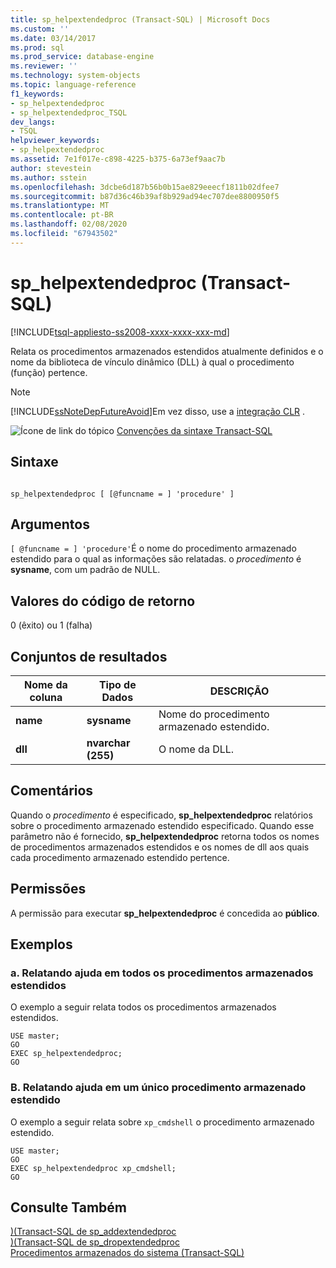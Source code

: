 ```yaml
---
title: sp_helpextendedproc (Transact-SQL) | Microsoft Docs
ms.custom: ''
ms.date: 03/14/2017
ms.prod: sql
ms.prod_service: database-engine
ms.reviewer: ''
ms.technology: system-objects
ms.topic: language-reference
f1_keywords:
- sp_helpextendedproc
- sp_helpextendedproc_TSQL
dev_langs:
- TSQL
helpviewer_keywords:
- sp_helpextendedproc
ms.assetid: 7e1f017e-c898-4225-b375-6a73ef9aac7b
author: stevestein
ms.author: sstein
ms.openlocfilehash: 3dcbe6d187b56b0b15ae829eeecf1811b02dfee7
ms.sourcegitcommit: b87d36c46b39af8b929ad94ec707dee8800950f5
ms.translationtype: MT
ms.contentlocale: pt-BR
ms.lasthandoff: 02/08/2020
ms.locfileid: "67943502"
---
```

# <a name="sp_helpextendedproc-transact-sql"></a>sp_helpextendedproc (Transact-SQL)
[!INCLUDE[tsql-appliesto-ss2008-xxxx-xxxx-xxx-md](../../includes/tsql-appliesto-ss2008-xxxx-xxxx-xxx-md.md)]

  Relata os procedimentos armazenados estendidos atualmente definidos e o nome da biblioteca de vínculo dinâmico (DLL) à qual o procedimento (função) pertence.  
  
> [!NOTE]  
>  [!INCLUDE[ssNoteDepFutureAvoid](../../includes/ssnotedepfutureavoid-md.md)]Em vez disso, use a [integração CLR](../../relational-databases/clr-integration/common-language-runtime-integration-overview.md) .  
  
 ![Ícone de link do tópico](../../database-engine/configure-windows/media/topic-link.gif "Ícone de link do tópico") [Convenções da sintaxe Transact-SQL](../../t-sql/language-elements/transact-sql-syntax-conventions-transact-sql.md)  
  
## <a name="syntax"></a>Sintaxe  
  
```  
  
sp_helpextendedproc [ [@funcname = ] 'procedure' ]  
```  
  
## <a name="arguments"></a>Argumentos  
`[ @funcname = ] 'procedure'`É o nome do procedimento armazenado estendido para o qual as informações são relatadas. o *procedimento* é **sysname**, com um padrão de NULL.  
  
## <a name="return-code-values"></a>Valores do código de retorno  
 0 (êxito) ou 1 (falha)  
  
## <a name="result-sets"></a>Conjuntos de resultados  
  
|Nome da coluna|Tipo de Dados|DESCRIÇÃO|  
|-----------------|---------------|-----------------|  
|**name**|**sysname**|Nome do procedimento armazenado estendido.|  
|**dll**|**nvarchar (255)**|O nome da DLL.|  
  
## <a name="remarks"></a>Comentários  
 Quando o *procedimento* é especificado, **sp_helpextendedproc** relatórios sobre o procedimento armazenado estendido especificado. Quando esse parâmetro não é fornecido, **sp_helpextendedproc** retorna todos os nomes de procedimentos armazenados estendidos e os nomes de dll aos quais cada procedimento armazenado estendido pertence.  
  
## <a name="permissions"></a>Permissões  
 A permissão para executar **sp_helpextendedproc** é concedida ao **público**.  
  
## <a name="examples"></a>Exemplos  
  
### <a name="a-reporting-help-on-all-extended-stored-procedures"></a>a. Relatando ajuda em todos os procedimentos armazenados estendidos  
 O exemplo a seguir relata todos os procedimentos armazenados estendidos.  
  
```  
USE master;  
GO  
EXEC sp_helpextendedproc;  
GO  
```  
  
### <a name="b-reporting-help-on-a-single-extended-stored-procedure"></a>B. Relatando ajuda em um único procedimento armazenado estendido  
 O exemplo a seguir relata sobre `xp_cmdshell` o procedimento armazenado estendido.  
  
```  
USE master;  
GO  
EXEC sp_helpextendedproc xp_cmdshell;  
GO  
```  
  
## <a name="see-also"></a>Consulte Também  
 [&#41;&#40;Transact-SQL de sp_addextendedproc](../../relational-databases/system-stored-procedures/sp-addextendedproc-transact-sql.md)   
 [&#41;&#40;Transact-SQL de sp_dropextendedproc](../../relational-databases/system-stored-procedures/sp-dropextendedproc-transact-sql.md)   
 [Procedimentos armazenados do sistema &#40;Transact-SQL&#41;](../../relational-databases/system-stored-procedures/system-stored-procedures-transact-sql.md)  
  
  
